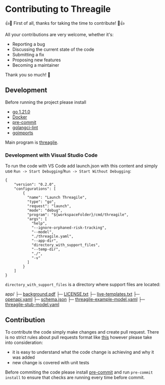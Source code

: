 # Contributing to Threagile

:+1::tada: First of all, thanks for taking the time to contribute! :tada::+1:

All your contributions are very welcome, whether it's:

- Reporting a bug
- Discussing the current state of the code
- Submitting a fix
- Proposing new features
- Becoming a maintainer

Thank you so much! :clap:

## Development

Before running the project please install

- [go 1.21.0](https://go.dev/doc/install)
- [Docker](https://docs.docker.com/engine/install/)
- [pre-commit](https://pre-commit.com/)
- [golangci-lint](https://golangci-lint.run/usage/install/#local-installation)
- [goimports](https://pkg.go.dev/golang.org/x/tools/cmd/goimports)

Main program is [threagile](./cmd/threagile/main.go).

### Development with Visual Studio Code

To run the code with VS Code add launch.json with this content and simply use ```Run -> Start Debugging```/```Run -> Start Without Debugging```:

```
{
    "version": "0.2.0",
    "configurations": [
        {
          "name": "Launch Threagile",
          "type": "go",
          "request": "launch",
          "mode": "debug",
          "program": "${workspaceFolder}/cmd/threagile",
          "args": [
            "help",
            "--ignore-orphaned-risk-tracking",
            "--model",
            "./threagile.yaml",
            "--app-dir",
            "directory_with_support_files",
            "--temp-dir",
            "./",
            "-v"
          ]
        }
    ]
}
```

```directory_with_support_files``` is a directory where support files are located:

app/
├─ [background.pdf](./report/template/background.pdf)
├─ [LICENSE.txt](./LICENSE.txt)
├─ [live-templates.txt](./support/live-templates.txt)
├─ [openapi.yaml](./support/openapi.yaml)
├─ [schema.json](./support/schema.json)
├─ [threagile-example-model.yaml](./demo/example/threagile.yaml)
├─ [threagile-stub-model.yaml](./demo/stub/threagile.yaml)

## Contribution

To contribute the code simply make changes and create pull request. There is no strict rules about pull requests format like [this](https://www.pullrequest.com/blog/writing-a-great-pull-request-description/) however please take into consideration:

- it is easy to understand what the code change is achieving and why it was added
- new change is covered with unit tests

Before commiting the code please install [pre-commit](https://pre-commit.com/) and run ```pre-commit install``` to ensure that checks are running every time before commit.

